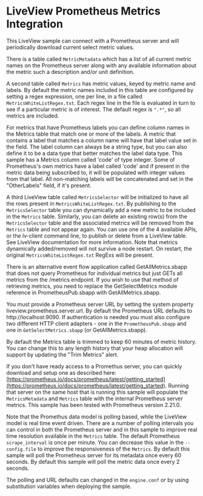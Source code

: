# LiveView Prometheus Metrics Integration

This LiveView sample can connect with a Prometheus server and will periodically download current select metric values.

There is a table called `MetricMetadata` which has a list of all current metric names on the
Prometheus server along with any available information about the metric such a description and/or unit definition.

A second table called `Metrics` has metric values, keyed by metric name and labels. By default the metric names included in this table
are configured by setting a regex expression, one per line, in a file called `MetricsWhiteListRegex.txt`.
Each regex line in the file is evaluated in turn to see if a particular metric is of interest.
The default regex is `".*"`, so all metrics are included.

For metrics that have Prometheus labels you can define column names in the Metrics table that match one or more of the labels.
A metric that contains a label that matches a column name will have that label value set in the field.
The label column can always be a string type, but you can also define it to be a data type that better matches the label data type.
This sample has a Metrics column called 'code' of type integer. Some of Prometheus's own metrics have a label called 'code' and if present
in the metric data being subscribed to, it will be populated with integer values from that label. 
All non-matching labels will be concatenated and set in the "OtherLabels" field, if it's present.

A third LiveView table called `MetricsSelector` will be initialized to have all the rows
present in `MetricsWhiteListRegex.txt`. By publishing to the `MetricsSelector` table you can dynamically add a new metric to be included in the `Metrics` table.
Similarly, you can delete an existing row(s) from the `MetricsSelector` table and the associated metrics will be removed from the `Metrics` table
and not appear again. You can use one of the 4 available APIs, or the lv-client command line, to publish or delete from a LiveView table. 
See LiveView documentation for more information. Note that metrics dynamically added/removed will not survive a node restart. On restart, the original
`MetricsWhiteListRegex.txt` RegExs will be present.

There is an alternative event flow application called GetAllMetrics.sbapp that does not query Prometheus for individual
metrics but just GETs all metrics from the /metrics endpoint. If you wish to use that method of retrieving metrics, you need to replace the
GetSelectMetrics module reference in PrometheusPub.sbapp with GetAllMetrics.sbapp.

You must provide a Prometheus server URL by setting the system property liveview.prometheus.server.url. By default the Prometheus URL defaults to http://localhost:9090.
If authentication is needed you must also configure two different
HTTP client adapters - one in the `PrometheusPub.sbapp` and one in `GetSelectMetrics.sbapp` (or GetAllMetrics.sbapp).

By default the Metrics table is trimmed to keep 60 minutes of metric history. You can change this to any length history that your
heap allocation will support by updating the "Trim Metrics" alert.

If you don't have ready access to a Promethus server, you can quickly download and setup one as described here:
[https://prometheus.io/docs/prometheus/latest/getting_started](https://prometheus.io/docs/prometheus/latest/getting_started). 
Running that server on the same host that is running this sample will populate the `MetricsMetadata` and `Metrics` table with the internal
Prometheus server metrics. This sample has been tested with Prometheus version 2.21.0.

Note that the Promethus data model is polling based, while the LiveView model is real time event driven. There are a number
of polling intervals you can control in both the Prometheus server and in this sample to improve real time resolution available in the `Metrics` table.
The default Prometheus `scrape_interval` is once per minute. You can decrease this value in the `--config.file` to improve the responsiveness of the `Metrics`. By default this sample will
poll the Prometheus server for its metadata once every 60 seconds. By default this sample will poll the metric data once every 2 seconds.

The polling and URL defaults can changed in the `engine.conf` or by using substitution variables when deploying the sample.
